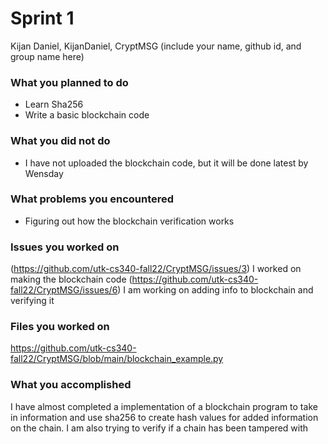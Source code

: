 # Sprint 1

Kijan Daniel, KijanDaniel, CryptMSG (include your name, github id, and group name here)

### What you planned to do
- Learn Sha256
- Write a basic blockchain code


### What you did not do
- I have not uploaded the blockchain code, but it will be done latest by Wensday

### What problems you encountered
- Figuring out how the blockchain verification works

### Issues you worked on
(https://github.com/utk-cs340-fall22/CryptMSG/issues/3) I worked on making the blockchain code
(https://github.com/utk-cs340-fall22/CryptMSG/issues/6) I am working on adding info to blockchain and verifying it

### Files you worked on
https://github.com/utk-cs340-fall22/CryptMSG/blob/main/blockchain_example.py

### What you accomplished
I have almost completed a implementation of a blockchain program to take in information and use sha256 to create hash values for added information on the chain.
I am also trying to verify if a chain has been tampered with